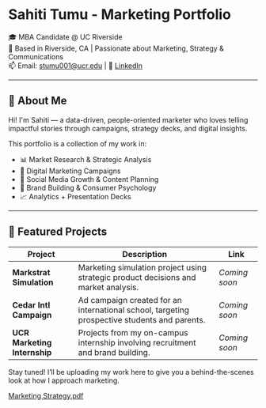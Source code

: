 
# Sahiti Tumu - Marketing Portfolio

🎓 MBA Candidate @ UC Riverside  
📍 Based in Riverside, CA | Passionate about Marketing, Strategy & Communications  
📫 Email: stumu001@ucr.edu | 💼 [LinkedIn](https://linkedin.com/in/sahititumu)

---

## 🧩 About Me

Hi! I'm Sahiti — a data-driven, people-oriented marketer who loves telling impactful stories through campaigns, strategy decks, and digital insights.

This portfolio is a collection of my work in:

- 📊 Market Research & Strategic Analysis  
- 🎯 Digital Marketing Campaigns  
- 📱 Social Media Growth & Content Planning  
- 🧠 Brand Building & Consumer Psychology  
- 📈 Analytics + Presentation Decks  

---

## 📂 Featured Projects

| Project | Description | Link |
|--------|-------------|------|
| **Markstrat Simulation** | Marketing simulation project using strategic product decisions and market analysis. | *Coming soon* |
| **Cedar Intl Campaign** | Ad campaign created for an international school, targeting prospective students and parents. | *Coming soon* |
| **UCR Marketing Internship** | Projects from my on-campus internship involving recruitment and brand building. | *Coming soon* |



Stay tuned! I’ll be uploading my work here to give you a behind-the-scenes look at how I approach marketing.

[Marketing Strategy.pdf](https://github.com/user-attachments/files/21590516/Marketing.Strategy.pdf)
